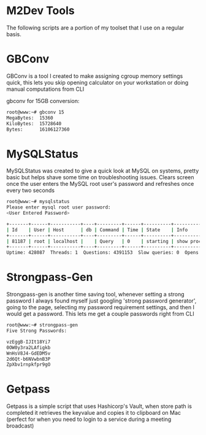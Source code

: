 M2Dev Tools
===========

The following scripts are a portion of my toolset that I use on a regular basis. 


GBConv
======

GBConv is a tool I created to make assigning cgroup memory settings quick, this lets you skip opening calculator on your workstation or doing manual computations from CLI

gbconv for 15GB conversion:


```bash
root@www:~# gbconv 15
MegaBytes:	15360
KiloBytes:	15728640
Bytes:		16106127360
```



MySQLStatus
============

MySQLStatus was created to give a quick look at MySQL on systems, pretty basic but helps shave some time on troubleshooting issues. Clears screen once the user enters the MySQL root user's password and refreshes once every two seconds


```bash
root@www:~# mysqlstatus
Please enter mysql root user password:
<User Entered Password>

+-------+------+-----------+----+---------+------+----------+------------------+
| Id    | User | Host      | db | Command | Time | State    | Info             |
+-------+------+-----------+----+---------+------+----------+------------------+
| 81187 | root | localhost |    | Query   | 0    | starting | show processlist |
+-------+------+-----------+----+---------+------+----------+------------------+
Uptime: 428087  Threads: 1  Questions: 4391153  Slow queries: 0  Opens: 7414  Flush tables: 11  Open tables: 1162  Queries per second avg: 10.257
```



Strongpass-Gen
==============

Strongpass-gen is another time saving tool, whenever setting a strong password I always found myself just googling 'strong password generator', going to the page, selecting my password requirement settings, and then I would get a password. This lets me get a couple passwords right from CLI


```bash
root@www:~# strongpass-gen
Five Strong Passwords:

vzEggB-IJIt18Yi7
0OW0y3ra2LAfigkb
WnHsV8J4-GdEDM5v
2d6Qt-b6NVwbnB3P
ZpXbv1rnpkfpr9gO
```

Getpass
=======

Getpass is a simple script that uses Hashicorp's Vault, when store path is completed it retrieves the keyvalue and copies it to clipboard on Mac (perfect for when you need to login to a service during a meeting broadcast)
